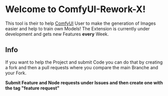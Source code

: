 # Welcome to ComfyUI-Rework-X!
This tool is their to help [ComfyUI](https://github.com/comfyanonymous/ComfyUI) User to make the generation of Images easier and help to train own Models! The Extension is currently under development and gets new Features **every** Week.

## Info
If you want to help the Project and submit Code you can do that by creating a fork and then a pull requests where you compare the main Branche and your Fork.

**Submit Feature and Node requests under Issues and then create one with the tag "feature request"**